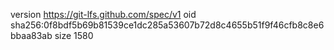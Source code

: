 version https://git-lfs.github.com/spec/v1
oid sha256:0f8bdf5b69b81539ce1dc285a53607b72d8c4655b51f9f46cfb8c8e6bbaa83ab
size 1580
